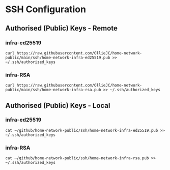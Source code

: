 # SSH Configuration

## Authorised (Public) Keys - Remote

### infra-ed25519
`curl https://raw.githubusercontent.com/OllieJC/home-network-public/main/ssh/home-network-infra-ed25519.pub >> ~/.ssh/authorized_keys`

### infra-RSA
`curl https://raw.githubusercontent.com/OllieJC/home-network-public/main/ssh/home-network-infra-rsa.pub >> ~/.ssh/authorized_keys`

## Authorised (Public) Keys - Local

### infra-ed25519
`cat ~/github/home-network-public/ssh/home-network-infra-ed25519.pub >> ~/.ssh/authorized_keys`

### infra-RSA
`cat ~/github/home-network-public/ssh/home-network-infra-rsa.pub >> ~/.ssh/authorized_keys`
